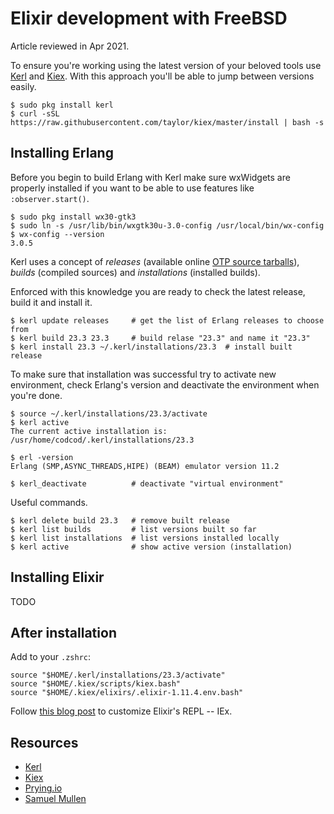 # Elixir development with FreeBSD

Article reviewed in Apr 2021.

To ensure you're working using the latest version of your beloved tools use
[Kerl](https://github.com/kerl/kerl "Github for Kerl") and
[Kiex](https://github.com/taylor/kiex "Github for Kiex").
With this approach you'll be able to jump between versions easily.

```shell
$ sudo pkg install kerl
$ curl -sSL https://raw.githubusercontent.com/taylor/kiex/master/install | bash -s
```

## Installing Erlang

Before you begin to build Erlang with Kerl make sure wxWidgets are properly
installed if you want to be able to use features like `:observer.start()`.

```shell
$ sudo pkg install wx30-gtk3
$ sudo ln -s /usr/lib/bin/wxgtk30u-3.0-config /usr/local/bin/wx-config
$ wx-config --version
3.0.5
```

Kerl uses a concept of *releases* (available online [OTP source
tarballs](https://github.com/erlang/otp/tags)), *builds* (compiled
sources) and *installations* (installed builds). 

Enforced with this knowledge you are ready to check the latest release, build
it and install it.

```shell
$ kerl update releases     # get the list of Erlang releases to choose from
$ kerl build 23.3 23.3     # build relase "23.3" and name it "23.3"
$ kerl install 23.3 ~/.kerl/installations/23.3  # install built release
```

To make sure that installation was successful try to activate new environment,
check Erlang's version and deactivate the environment when you're done. 

```shell
$ source ~/.kerl/installations/23.3/activate
$ kerl active
The current active installation is:
/usr/home/codcod/.kerl/installations/23.3

$ erl -version
Erlang (SMP,ASYNC_THREADS,HIPE) (BEAM) emulator version 11.2

$ kerl_deactivate          # deactivate "virtual environment"
```

Useful commands.

```shell
$ kerl delete build 23.3   # remove built release
$ kerl list builds         # list versions built so far
$ kerl list installations  # list versions installed locally
$ kerl active              # show active version (installation)
```

## Installing Elixir

TODO

## After installation

Add to your `.zshrc`:

```shell
source "$HOME/.kerl/installations/23.3/activate"
source "$HOME/.kiex/scripts/kiex.bash"
source "$HOME/.kiex/elixirs/.elixir-1.11.4.env.bash"
```

Follow [this blog post](https://samuelmullen.com/articles/customizing_elixirs_iex)
to customize Elixir's REPL -- IEx.

## Resources

* [Kerl](https://github.com/kerl/kerl)
* [Kiex](https://github.com/taylor/kiex)
* [Prying.io](https://prying.io/technical/2018/09/18/using-kerl-and-kiex-for-version-management.html)
* [Samuel Mullen](https://samuelmullen.com/articles/customizing_elixirs_iex)

